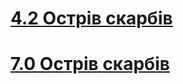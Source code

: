 # [4.2 Острів скарбів](https://js.web-online.net.ua/1-7-bom-i-dom-sobytiya-v-javascript-obrabotka-sobytij-upravlenie-sobytiyami-v-javascript-principy-nenavyazchivogo-javascript/)

# [7.0 Острів скарбів](https://js.web-online.net.ua/1-8-dinamicheskij-html-texnologiya-drag-and-drop-sozdanie-graficheskix-komponent/)
